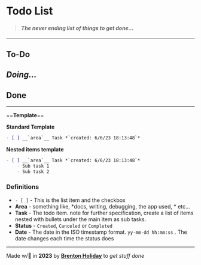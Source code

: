 # Todo List

> #### *The never ending list of things to get done…*

------

## To-Do

## *Doing…*

## Done

------

==**Template**==

**Standard Template**

```markdown
- [ ] __`area`__ Task *`created: 6/6/23 18:13:48`*
```

**Nested items template**

```markdown
- [ ] __`area`__ Task *`created: 6/6/23 18:13:48`*
	- Sub task 1
	- Sub task 2
```

### Definitions

- `- [ ]` - This is the list item and the checkbox
- **Area** - something like, *docs, writing, debugging, the app used, * etc…
- **Task** - The todo item. note for further specification, create a list of items nested with bullets under the main item as sub tasks.
- **Status** - `Created`, `Canceled` or `Completed`
- **Date** - The date in the ISO timestamp format. `yy-mm-dd hh:mm:ss` . The date changes each time the status does

---

Made w/🤍 in __2023__ by __[Brenton Holiday](https://allmylinks.com/8rents)__ to *get stuff done*

